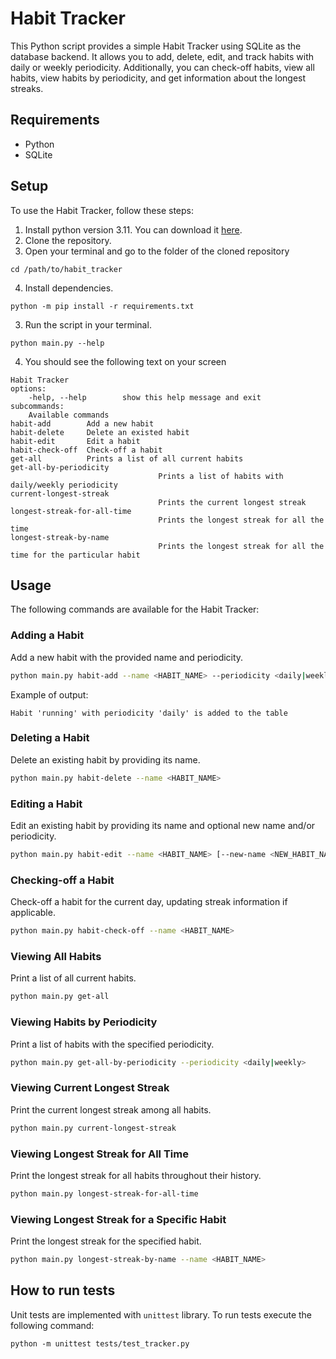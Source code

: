 # Habit Tracker

This Python script provides a simple Habit Tracker using SQLite as 
the database backend. It allows you to add, delete, edit, 
and track habits with daily or weekly periodicity. Additionally, 
you can check-off habits, view all habits, view habits by periodicity, 
and get information about the longest streaks.

## Requirements

- Python
- SQLite

## Setup

To use the Habit Tracker, follow these steps:

1. Install python version 3.11. You can download it [here](https://www.python.org/downloads/).
2. Clone the repository.
3. Open your terminal and go to the folder of the cloned repository
```commandline
cd /path/to/habit_tracker
```
4. Install dependencies.
```commandline
python -m pip install -r requirements.txt
```
3. Run the script in your terminal.
```commandline
python main.py --help
```
4. You should see the following text on your screen
```commandline
Habit Tracker
options:
	-help, --help        show this help message and exit
subcommands:
	Available commands
habit-add        Add a new habit
habit-delete     Delete an existed habit
habit-edit       Edit a habit
habit-check-off  Check-off a habit
get-all          Prints a list of all current habits
get-all-by-periodicity
								 Prints a list of habits with daily/weekly periodicity
current-longest-streak
								 Prints the current longest streak
longest-streak-for-all-time
								 Prints the longest streak for all the time
longest-streak-by-name
								 Prints the longest streak for all the time for the particular habit
```



## Usage

The following commands are available for the Habit Tracker:

### Adding a Habit

Add a new habit with the provided name and periodicity.

```bash
python main.py habit-add --name <HABIT_NAME> --periodicity <daily|weekly>
```

Example of output:

```shell
Habit 'running' with periodicity 'daily' is added to the table
```

### Deleting a Habit

Delete an existing habit by providing its name.

```bash
python main.py habit-delete --name <HABIT_NAME>
```

### Editing a Habit

Edit an existing habit by providing its name and optional new name and/or periodicity.

```bash
python main.py habit-edit --name <HABIT_NAME> [--new-name <NEW_HABIT_NAME>] [--new-periodicity <daily|weekly>]
```

### Checking-off a Habit

Check-off a habit for the current day, updating streak information if applicable.

```bash
python main.py habit-check-off --name <HABIT_NAME>
```

### Viewing All Habits

Print a list of all current habits.

```bash
python main.py get-all
```

### Viewing Habits by Periodicity

Print a list of habits with the specified periodicity.


```bash
python main.py get-all-by-periodicity --periodicity <daily|weekly>
```

### Viewing Current Longest Streak

Print the current longest streak among all habits.

```bash
python main.py current-longest-streak
```

### Viewing Longest Streak for All Time

Print the longest streak for all habits throughout their history.


```bash
python main.py longest-streak-for-all-time
```

### Viewing Longest Streak for a Specific Habit

Print the longest streak for the specified habit.


```bash
python main.py longest-streak-by-name --name <HABIT_NAME>
```

## How to run tests

Unit tests are implemented with `unittest` library. 
To run tests execute the following command:

```shell
python -m unittest tests/test_tracker.py
```
